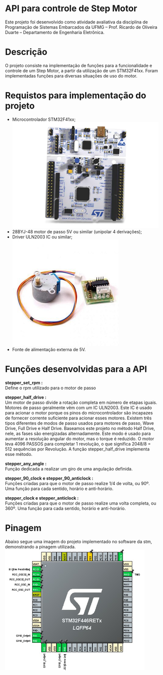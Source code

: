 # API para controle de Step Motor
Este projeto foi desenvolvido como atividade avaliativa da disciplina de Programação de Sistemas Embarcados da UFMG – Prof. Ricardo de Oliveira Duarte – Departamento de Engenharia Eletrônica.
# Descrição
O projeto consiste na implementação de funções para a funcionalidade e controle de um Step Motor, a partir da utilização de um STM32F41xx. Foram implementadas funções para diversas situações de uso do motor.  

# Requistos para implementação do projeto
* Microcontrolador STM32F41xx;
![](https://github.com/thiagoricardop/API_Step_Motor/blob/main/Imagens/stm32.jpeg?raw=true)
* 28BYJ-48 motor de passo 5V ou similar (unipolar 4 derivações);
* Driver ULN2003 IC ou similar;  
![](https://github.com/thiagoricardop/API_Step_Motor/blob/main/Imagens/stepmotor.jpeg?raw=true)
* Fonte de alimentação externa de 5V.

# Funções desenvolvidas para a API
**stepper_set_rpm :**  
Define o rpm utilizado para o motor de passo  
  
**stepper_half_drive :**  
Um motor de passo divide a rotação completa em número de etapas iguais. Motores de passo geralmente vêm com um IC ULN2003. Este IC é usado para acionar o motor porque os pinos do microcontrolador são incapazes de fornecer corrente suficiente para acionar esses motores. Existem três tipos diferentes de modos de passo usados para motores de passo, Wave Drive, Full Drive e Half Drive. Baseamos este projeto no método Half Drive, nele, as fases são energizadas alternadamente. Este modo é usado para aumentar a resolução angular do motor, mas o torque é reduzido. O motor leva 4096 PASSOS para completar 1 revolução, o que significa 2048/8 = 512 sequências por Revolução. A função stepper_half_drive implementa esse método.  
  
**stepper_any_angle :**  
Função dedicada a realizar um giro de uma angulação definida.  
  
**stepper_90_clock e stepper_90_anticlock :**  
Funções criadas para que o motor de passo realize 1/4 de volta, ou 90º. Uma função para cada sentido, horário e anti-horário.  
  
**stepper_clock e stepper_anticlock :**  
Funções criadas para que o motor de passo realize uma volta completa, ou 360º. Uma função para cada sentido, horário e anti-horário.  
# Pinagem
Abaixo segue uma imagem do projeto implementado no software da stm, demonstrando a pinagem utilizada.  
![](https://github.com/thiagoricardop/API_Step_Motor/blob/main/Imagens/projeto.jpeg?raw=true)
